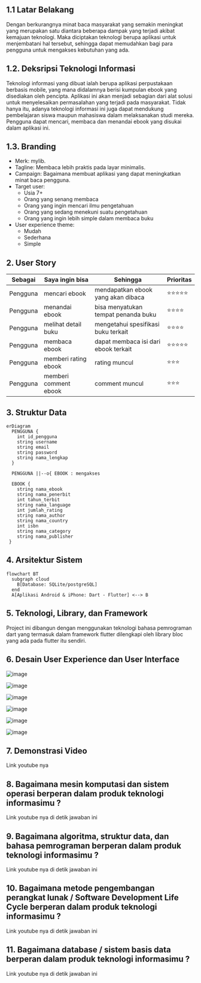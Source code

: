 ## 1.1 Latar Belakang

Dengan berkurangnya minat baca masyarakat yang semakin meningkat yang merupakan satu diantara beberapa dampak yang terjadi akibat kemajuan teknologi. Maka diciptakan teknologi berupa aplikasi untuk menjembatani hal tersebut, sehingga dapat memudahkan bagi para pengguna untuk mengakses kebutuhan yang ada.
## 1.2. Deksripsi Teknologi Informasi

Teknologi informasi yang dibuat ialah berupa aplikasi perpustakaan berbasis mobile, yang mana didalamnya berisi kumpulan ebook yang disediakan oleh pencipta. Aplikasi ini akan menjadi sebagian dari alat solusi untuk menyelesaikan permasalahan yang terjadi pada masyarakat. Tidak hanya itu, adanya teknologi informasi ini juga dapat mendukung pembelajaran siswa maupun mahasiswa dalam melaksanakan studi mereka. Pengguna dapat mencari, membaca dan menandai ebook yang disukai dalam aplikasi ini.

## 1.3. Branding

- Merk: mylib.
- Tagline: Membaca lebih praktis pada layar minimalis.
- Campaign: Bagaimana membuat aplikasi yang dapat meningkatkan minat baca pengguna.
- Target user:
  - Usia 7+
  - Orang yang senang membaca
  - Orang yang ingin mencari ilmu pengetahuan
  - Orang yang sedang menekuni suatu pengetahuan
  - Orang yang ingin lebih simple dalam membaca buku
- User experience theme:
  - Mudah
  - Sederhana
  - Simple

## 2. User Story

Sebagai | Saya ingin bisa | Sehingga | Prioritas
---|---|---|---
Pengguna | mencari ebook | mendapatkan ebook yang akan dibaca | ⭐⭐⭐⭐⭐
Pengguna | menandai ebook | bisa menyatukan tempat penanda buku | ⭐⭐⭐⭐
Pengguna | melihat detail buku | mengetahui spesifikasi buku terkait | ⭐⭐⭐⭐
Pengguna | membaca ebook | dapat membaca isi dari ebook terkait | ⭐⭐⭐⭐⭐
Pengguna | memberi rating ebook | rating muncul | ⭐⭐⭐
Pengguna | memberi comment ebook | comment muncul | ⭐⭐⭐

## 3. Struktur Data
```mermaid
erDiagram
  PENGGUNA {
    int id_pengguna
    string username
    string email
    string password
    string nama_lengkap
  }

  PENGGUNA ||--o{ EBOOK : mengakses

  EBOOK {
    string nama_ebook
    string nama_penerbit
    int tahun_terbit
    string nama_language 
    int jumlah_rating
    string nama_author
    string nama_country
    int isbn
    string nama_category
    string nama_publisher
 } 
```

## 4. Arsitektur Sistem

```mermaid
flowchart BT 
  subgraph cloud
    B[Database: SQLite/postgreSQL] 
  end
  A[Aplikasi Android & iPhone: Dart - Flutter] <--> B 
```
## 5. Teknologi, Library, dan Framework
Project ini dibangun dengan menggunakan teknologi bahasa pemrograman dart yang termasuk dalam framework flutter dilengkapi oleh library bloc yang ada pada flutter itu sendiri.


## 6. Desain User Experience dan User Interface

![image](https://github.com/Faraby23/FirstProject/assets/144707254/6ac8f81b-8522-4ebd-b03a-1d539f7dd3f9)

![image](https://github.com/Faraby23/FirstProject/assets/144707254/d010f605-2326-4a65-93f7-52c369d5d7f5)

![image](https://github.com/Faraby23/FirstProject/assets/144707254/8dc408e9-b763-430a-a2ad-cb71c29142f4)

![image](https://github.com/Faraby23/FirstProject/assets/144707254/736d217d-65b5-44c4-b283-8177965876b2)

![image](https://github.com/Faraby23/FirstProject/assets/144707254/842b6049-9960-4d62-90f9-07a67508863a)

![image](https://github.com/Faraby23/FirstProject/assets/144707254/527bb4ab-9982-4aa8-ab56-25a91c859b79)

## 7. Demonstrasi Video

Link youtube nya

## 8. Bagaimana mesin komputasi dan sistem operasi berperan dalam produk teknologi informasimu ?

Link youtube nya di detik jawaban ini

## 9. Bagaimana algoritma, struktur data, dan bahasa pemrograman berperan dalam produk teknologi informasimu ?

Link youtube nya di detik jawaban ini

## 10. Bagaimana metode pengembangan perangkat lunak / Software Development Life Cycle berperan dalam produk teknologi informasimu ?

Link youtube nya di detik jawaban ini

## 11. Bagaimana database / sistem basis data berperan dalam produk teknologi informasimu ?

Link youtube nya di detik jawaban ini
